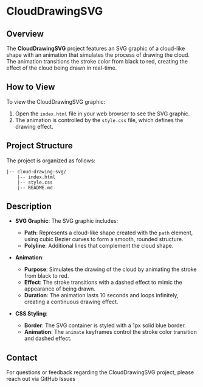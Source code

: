 
# CloudDrawingSVG

## Overview

The **CloudDrawingSVG** project features an SVG graphic of a cloud-like shape with an animation that simulates the process of drawing the cloud. The animation transitions the stroke color from black to red, creating the effect of the cloud being drawn in real-time.

## How to View

To view the CloudDrawingSVG graphic:

1. Open the `index.html` file in your web browser to see the SVG graphic.
2. The animation is controlled by the `style.css` file, which defines the drawing effect.

## Project Structure

The project is organized as follows:

    |-- cloud-drawing-svg/
        |-- index.html
        |-- style.css
        |-- README.md

## Description

- **SVG Graphic**: The SVG graphic includes:
  - **Path**: Represents a cloud-like shape created with the `path` element, using cubic Bezier curves to form a smooth, rounded structure.
  - **Polyline**: Additional lines that complement the cloud shape.

- **Animation**:
  - **Purpose**: Simulates the drawing of the cloud by animating the stroke from black to red.
  - **Effect**: The stroke transitions with a dashed effect to mimic the appearance of being drawn.
  - **Duration**: The animation lasts 10 seconds and loops infinitely, creating a continuous drawing effect.

- **CSS Styling**:
  - **Border**: The SVG container is styled with a 1px solid blue border.
  - **Animation**: The `animate` keyframes control the stroke color transition and dashed effect.

## Contact

For questions or feedback regarding the CloudDrawingSVG project, please reach out via GitHub Issues 